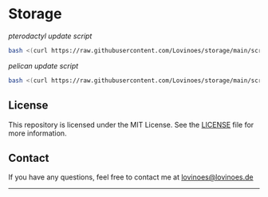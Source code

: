 # Storage

*pterodactyl update script*
```bash
bash <(curl https://raw.githubusercontent.com/Lovinoes/storage/main/scripts/pterodactyl_update.sh)
```
*pelican update script*
```bash
bash <(curl https://raw.githubusercontent.com/Lovinoes/storage/main/scripts/pelican_update.sh)
```


## License
This repository is licensed under the MIT License. See the [LICENSE](https://github.com/Lovinoes/storage/blob/main/LICENSE) file for more information.

## Contact
If you have any questions, feel free to contact me at lovinoes@lovinoes.de

---
